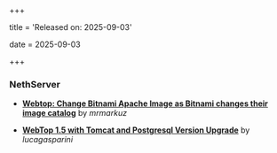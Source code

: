 +++

title = 'Released on: 2025-09-03'

date = 2025-09-03

+++

### NethServer

- **[Webtop: Change Bitnami Apache Image as Bitnami changes their image catalog](https://github.com/NethServer/dev/issues/7605)** by *mrmarkuz*

- **[WebTop 1.5 with Tomcat and Postgresql Version Upgrade](https://github.com/NethServer/dev/issues/7489)** by *lucagasparini*

